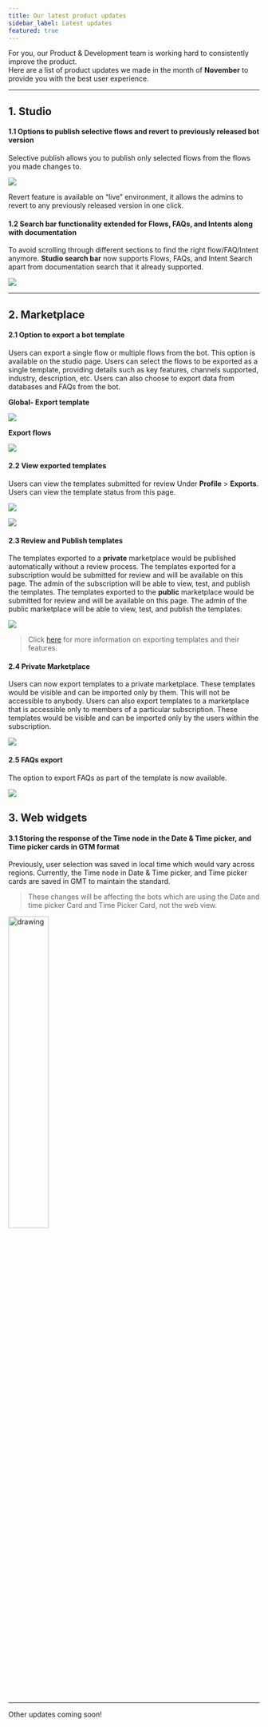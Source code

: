 ```yaml
---
title: Our latest product updates
sidebar_label: Latest updates
featured: true
---
```


For you, our Product & Development team is working hard to consistently improve the product.  
Here are a list of product updates we made in the month of **November** to provide you with the best user experience. 

----



## 1. **Studio**

#### 1.1 Options to publish selective flows and revert to previously released bot version 

Selective publish allows you to publish only selected flows from the flows you made changes to.

![](https://i.imgur.com/yzIAgM4.png)


Revert feature is available on “live” environment, it allows the admins to revert to any previously released version in one click.


#### 1.2 Search bar functionality extended for Flows, FAQs, and Intents along with documentation

To avoid scrolling through different sections to find the right flow/FAQ/Intent anymore. **Studio search bar** now supports Flows, FAQs, and Intent Search apart from documentation search that it already supported.

![](https://i.imgur.com/1fo4e0H.png)




-----

## 2. **Marketplace**

#### 2.1 Option to export a bot template

Users can export a single flow or multiple flows from the bot. This option is available on the studio page. Users can select the flows to be exported as a single template, providing details such as key features, channels supported, industry, description, etc. Users can also choose to export data from databases and FAQs from the bot.  

**Global- Export template**   

**![](https://lh4.googleusercontent.com/MmELn-7AR6XphYoaokjDw_DULMz2nU00nIl-SgkX4hegq3cgaFFsgSqMOjzbAQeC3GeZe8EoH8seUARWv_ei_JRgPoZP8k6AWV_7svBrWteKkCcCdjgHpFzOtbuDXdLSToV_dBncIpj7MWOej5bMtMjvRR-wsc03HBoT2O9haprp00wqH-spxaOL1O-rhA)**

**Export flows**  

**![](https://lh5.googleusercontent.com/6EE_NW3HfTkpKR9jdlZHPYizUbjj89qvgtiDHag9ZtOode6lTW8GxU4id7UFjCUdA0XxxoAFgtEm3KSyuAhc9neACs6GbGRsFEi0J3UupvhkhXMul3Ey13duhzE6lRPnGRAGTaaMte8BNs4VRvS0UI_qYu54XbbyGw_AOsDnJmmVjqNTngMtYXbRm_t_FQ)**


#### 2.2 View exported templates
Users can view the templates submitted for review Under **Profile** > **Exports**. Users can view the template status from this page.

**![](https://lh5.googleusercontent.com/1ByzfgBuCA9w2iyBa4HZkmWIMS0zg7pGyWn4qTJ9msaBrbQmmU5WYD-JdHaWAQdyij-jNPlxKJuJi3ahKALf4iD9Yed2f0yEpO4cerU3-knHLmOeL4cK3U1ktW89TXbiG2btALcfo1RXetQK_gDc7po3Hixt0tCDgie2ZinBvHJIsvjYlGcaT0i4acUc6g)**  

**![](https://lh6.googleusercontent.com/6wQcDM5UxEZJjEsSj8wNOlX9mCcWH6djRrfrUiTinT_vWXhfz_4hk8V5FdKYcj0WH4R13jUrW0vXx_Tc15OlOKw68dS4RGXHpBhNYRsCUsMQtuX4xX8HSd9V19rtyl8-jFXyz3k3g3uVB0GzUedcnjrEJDPIZ7aTBI0jRutATaLFybIK2dF5YsFW2sLlYQ)**

#### 2.3 Review and Publish templates

The templates exported to a **private** marketplace would be published automatically without a review process. The templates exported for a subscription would be submitted for review and will be available on this page. The admin of the subscription will be able to view, test, and publish the templates.
The templates exported to the **public** marketplace would be submitted for review and will be available on this page. The admin of the public marketplace will be able to view, test, and publish the templates.  


**![](https://lh6.googleusercontent.com/y3dqwQN4AZPdy1ohIZAbXFKo2JGNbLCP7UPB0Ndewikd8-Mxv437SfxT-npj7eQrin-UMhxztL9gYdZwQ0rtsa5NmFhjuw7baeofNMU7eTl-ZacrnshMVDQ-VlNbuR271nsGfsenCl2GL7ByjnK7ZPg8zhiv8PBa6Fihu4N3zvHhRZNGJTS3Sa6oQ8HkIg)**

> Click [here](https://docs.yellow.ai/docs/platform_concepts/studio/build/understandingflows/exportflow) for more information on exporting templates and their features. 



#### 2.4 Private Marketplace

Users can now export templates to a private marketplace. These templates would be visible and can be imported only by them. This will not be accessible to anybody. Users can also export templates to a marketplace that is accessible only to members of a particular subscription. These templates would be visible and can be imported only by the users within the subscription.  

**![](https://lh4.googleusercontent.com/avpnNdSausBQVsrH_NJNO277j3HdXPhY-kDHYeWwohbDM0QF3sB87j4vQZu2FiPLBwNHDyqvZeBrs7NA0LPBVGICJlrw2Rrbn_uEHSL_mmhLxPujtV1ySYGQLlnC32vuh9XABW23qptUhE7mrhsivu0hbLCyY2LX3Kk6caGGjMmPjjqkYYB_4NMeaCPojA)**

#### 2.5 FAQs export

The option to export FAQs as part of the template is now available.  

**![](https://lh6.googleusercontent.com/rGXUHjUkyXq1eAmM4qWYTRTnzAi1fEFDj5I-b35D7hWUBUXDA0_AV8GMGqSWKkfy2G2z7FQfuZhwQQ0q__0OI4-CqRTTNlfLWP3kJtbLjFt4ZnOYHIUbIK-WhRy8s9vqffPaFResM-o01pqbfGM5g3t4_GAkxbbUdBct3qmwC-cFv4W7tFw8J_eiAeT9Ng)**



## 3. **Web widgets**

#### 3.1 Storing the response of the Time node in the Date & Time picker, and Time picker cards in GTM format

Previously, user selection was saved in local time which would vary across regions. Currently, the Time node in Date & Time picker, and Time picker cards are saved in GMT to maintain the standard.

> These changes will be affecting the bots which are using the Date and time picker Card and Time Picker Card, not the web view.


<img src="https://i.imgur.com/LQgxPFZ.png" alt="drawing" width="40%"/>

-----

Other updates coming soon!